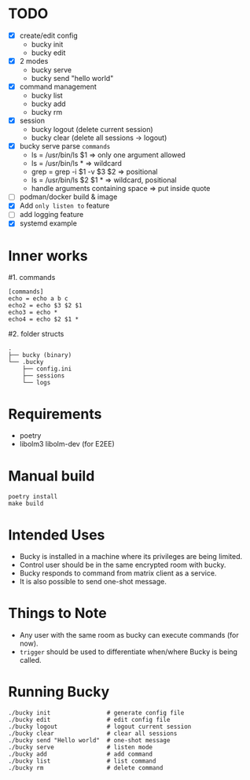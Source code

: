 # TODO
- [x] create/edit config
    - bucky init
    - bucky edit
- [x] 2 modes
    - bucky serve
    - bucky send "hello world"
- [x] command management
    - bucky list
    - bucky add
    - bucky rm
- [x] session
    - bucky logout (delete current session)
    - bucky clear (delete all sessions -> logout)
- [x] bucky serve parse `commands`
    - ls = /usr/bin/ls $1               => only one argument allowed
    - ls = /usr/bin/ls *                => wildcard
    - grep = grep -i $1 -v $3 $2        => positional
    - ls = /usr/bin/ls $2 $1 *          => wildcard, positional
    - handle arguments containing space => put inside quote
- [ ] podman/docker build & image
- [x] Add `only listen to` feature 
- [ ] add logging feature
- [x] systemd example

# Inner works
\#1. commands
```
[commands]
echo = echo a b c
echo2 = echo $3 $2 $1
echo3 = echo *
echo4 = echo $2 $1 *
```
\#2. folder structs
```
.
├── bucky (binary)
└── .bucky
    ├── config.ini
    ├── sessions
    └── logs
```

# Requirements
- poetry
- libolm3 libolm-dev (for E2EE)

# Manual build
```
poetry install
make build
```

# Intended Uses
- Bucky is installed in a machine where its privileges are being limited.
- Control user should be in the same encrypted room with bucky.
- Bucky responds to command from matrix client as a service.
- It is also possible to send one-shot message.

# Things to Note
- Any user with the same room as bucky can execute commands (for now).
- `trigger` should be used to differentiate when/where Bucky is being called.

# Running Bucky
```
./bucky init                # generate config file
./bucky edit                # edit config file
./bucky logout              # logout current session
./bucky clear               # clear all sessions
./bucky send "Hello world"  # one-shot message
./bucky serve               # listen mode
./bucky add                 # add command
./bucky list                # list command
./bucky rm                  # delete command
```